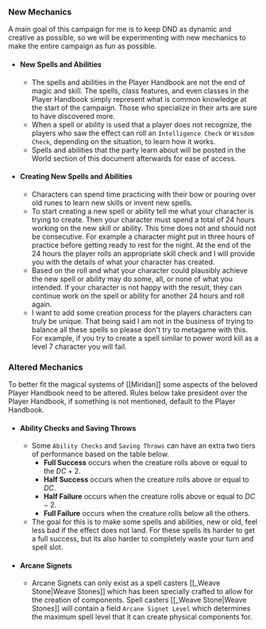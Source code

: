### New Mechanics
A main goal of this campaign for me is to keep DND as dynamic and creative as possible, so we will be experimenting with new mechanics to make the entire campaign as fun as possible.

- #### New Spells and Abilities
	- The spells and abilities in the Player Handbook are not the end of magic and skill. The spells, class features, and even classes in the Player Handbook simply represent what is common knowledge at the start of the campaign. Those who specialize in their arts are sure to have discovered more.
	- When a spell or ability is used that a player does not recognize, the players who saw the effect can roll an `Intelligence Check` or `Wisdom Check`, depending on the situation, to learn how it works. 
	- Spells and abilities that the party learn about will be posted in the World section of this document afterwards for ease of access.
- #### Creating New Spells and Abilities
	- Characters can spend time practicing with their bow or pouring over old runes to learn new skills or invent new spells.
	- To start creating a new spell or ability tell me what your character is trying to create. Then your character must spend a total of 24 hours working on the new skill or ability. This time does not and should not be consecutive. For example a character might put in three hours of practice before getting ready to rest for the night. At the end of the 24 hours the player rolls an appropriate skill check and I will provide you with the details of what your character has created.
	- Based on the roll and what your character could plausibly achieve the new spell or ability may do some, all, or none of what you intended. If your character is not happy with the result,  they can continue work on the spell or ability for another 24 hours and roll again.
	- I want to add some creation process for the players characters can truly be unique. That being said I am not in the business of trying to balance all these spells so please don't try to metagame with this. For example, if you try to create a spell similar to power word kill as a level 7 character you will fail.

### Altered Mechanics
To better fit the magical systems of [[Miridan]] some aspects of the beloved Player Handbook need to be altered. Rules below take president over the Player Handbook, if something is not mentioned, default to the Player Handbook.

- #### Ability Checks and Saving Throws
	- Some `Ability Checks` and `Saving Throws` can have an extra two tiers of performance based on the table below.
		- **Full Success** occurs when the creature rolls above or equal to the $DC+2$.
		- **Half Success** occurs when the creature rolls above or equal to $DC$.
		- **Half Failure** occurs when the creature rolls above or equal to $DC-2$.
		- **Full Failure** occurs when the creature rolls below all the others.
	- The goal for this is to make some spells and abilities, new or old, feel less bad if the effect does not land. For these spells its harder to get a full success, but its also harder to completely waste your turn and spell slot.
- #### Arcane Signets
	- Arcane Signets can only exist as a spell casters [[_Weave Stone|Weave Stones]] which has been specially crafted to allow for the creation of components. Spell casters [[_Weave Stone|Weave Stones]] will contain a field `Arcane Signet Level` which determines the maximum spell level that it can create physical components for.